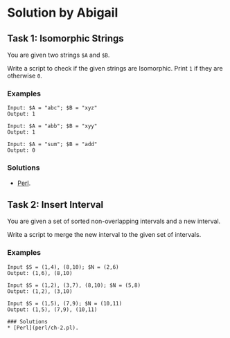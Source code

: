 # Solution by Abigail

## Task 1: Isomorphic Strings

You are given two strings `$A` and `$B`.

Write a script to check if the given strings are Isomorphic. Print
`1` if they are otherwise `0`.

### Examples
~~~~
Input: $A = "abc"; $B = "xyz"
Output: 1

Input: $A = "abb"; $B = "xyy"
Output: 1

Input: $A = "sum"; $B = "add"
Output: 0
~~~~

### Solutions
* [Perl](perl/ch-1.pl).


## Task 2: Insert Interval

You are given a set of sorted non-overlapping intervals and a new interval.

Write a script to merge the new interval to the given set of intervals.

### Examples
~~~~
Input $S = (1,4), (8,10); $N = (2,6)
Output: (1,6), (8,10)

Input $S = (1,2), (3,7), (8,10); $N = (5,8)
Output: (1,2), (3,10)

Input $S = (1,5), (7,9); $N = (10,11)
Output: (1,5), (7,9), (10,11)

### Solutions
* [Perl](perl/ch-2.pl).
